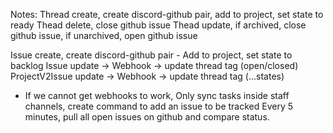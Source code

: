 Notes:
Thread create, create discord-github pair, add to project, set state to ready
Thead delete, close github issue
Thead update, if archived, close github issue, if unarchived, open github issue

Issue create, create discord-github pair - Add to project, set state to backlog
Issue update -> Webhook -> update thread tag (open/closed)
ProjectV2Issue update -> Webhook -> update thread tag (...states)

- If we cannot get webhooks to work,
Only sync tasks inside staff channels,
create command to add an issue to be tracked
Every 5 minutes, pull all open issues on github and compare status.
